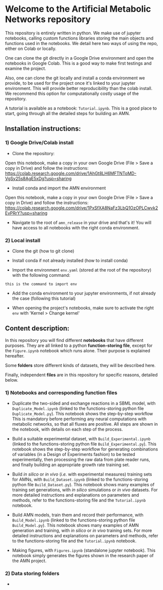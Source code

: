 # Welcome to the Artificial Metabolic Networks repository

This repository is entirely written in python. We make use of jupyter notebooks,
calling custom functions libraries storing the main objects and functions used in the notebooks. We detail here two ways of using the repo, either on Colab or locally.

One can clone the git directly in a Google Drive environment and open the notebooks in Google Colab. This is a good way to make first testings and examine the project.

Also, one can clone the git locally and install a conda environment we provide, to be used for the project once it's linked to your jupyter environment. This will provide better reproducibility than the colab install. We recommend this option for computationally costly usage of the repository.

A tutorial is available as a notebook: `Tutorial.ipynb`. This is a good place to start, going through all the detailed steps for building an AMN. 

## Installation instructions:

### 1) Google Drive/Colab install

- Clone the repository:

Open this notebook, make a copy in your own Google Drive (File > Save a copy in Drive) and follow the instructions: https://colab.research.google.com/drive/1AhGt8LH6MFTNToMD-VgSy25s8AgE5xDg?usp=sharing 

- Install conda and import the AMN environment 

Open this notebook, make a copy in your own Google Drive (File > Save a copy in Drive) and follow the instructions: 
https://colab.research.google.com/drive/1PxSfXA8NaFz3LbQ1OzOPLCwvk2EvPRrY?usp=sharing

- Navigate to the root of `amn_release` in your drive and that's it! You will have access to all notebooks with the right conda environment.


### 2) Local install

- Clone the git (how to git clone)

- Install conda if not already installed (how to install conda)

- Import the environment `env.yaml` (stored at the root of the repository) with the following command:

`this is the command to import env`

- Add the conda environment to your jupyter environments, if not already the case (following this tutorial)

- When opening the project's notebooks, make sure to activate the right `env` with 'Kernel > Change kernel'

## Content description:

In this repository you will find different **notebooks** that have different purposes. They are all linked to a python **function-storing file**, except for the `Figure.ipynb` notebook which runs alone. Their purpose is explained hereafter.

Some **folders** store different kinds of datasets, they will be described here.

Finally, independent **files** are in this repository for specific reasons, detailed below. 

### 1) Notebooks and corresponding function files

- Duplicate the two-sided and exchange reactions in a SBML model, with `Duplicate_Model.ipynb` (linked to the functions-storing python file `Duplicate_Model.py`). This notebook shows the step-by-step workflow This is mandatory before performing any neural computations with metabolic networks, so that all fluxes are positive. All steps are shown in the notebook, with details on each step of the process.

- Build a suitable experimental dataset, with `Build_Experimental.ipynb` (linked to the functions-storing python file `Build_Experimental.py`). This notebook shows the step-by-step workflow for generating combinations of variables (in a Design of Experiments fashion) to be tested experimentally, then processing the raw data from plate reader runs, and finally building an appropriate growth rate training set.

- Build *in silico* or *in vivo* (*i.e.* with experimental measures) training sets for AMNs, with `Build_Dataset.ipynb` (linked to the functions-storing python file `Build_Dataset.py`). This notebook shows many examples of training set generations, with *in silico* simulations or *in vivo* datasets. For more detailed instructions and explanations on parameters and methods, refer to the functions-storing file and the `Tutorial.ipynb` notebook.

- Build AMN models, train them and record their performance, with `Build_Model.ipynb` (linked to the functions-storing python file `Build_Model.py`). This notebook shows many examples of AMN generation and training, with *in silico* or *in vivo* training sets. For more detailed instructions and explanations on parameters and methods, refer to the functions-storing file and the `Tutorial.ipynb` notebook.

- Making figures, with `Figures.ipynb` (standalone jupyter notebook). This notebook simply generates the figures shown in the research paper of the AMN project.

### 2) Data storing folders

- 

